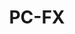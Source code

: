 ---
title: PC-FX
slug: pc-fx
company: nec
logo: '<path d="M113.584635,1.13459227 L124.553047,1.13459227 L132.387039,14.8372532 L140.22206,1.13459227 L151.38824,1.13459227 L137.970644,24.6023176 L152.483176,49.9836052 L141.316996,49.9836052 L132.387039,34.367382 L123.458112,49.9836052 L112.291931,49.9836052 L126.804464,24.6023176 L113.584635,1.48005031 L113.584635,10.8162232 L98.431159,10.8162232 L98.431159,19.7317597 L112.886781,19.7317597 L112.886781,29.2215451 L98.431159,29.2215451 L98.431159,49.9836052 L89.153305,49.9836052 L89.153305,1.13459227 L94.158798,1.13459227 L98.431159,1.13459227 L113.584635,1.13459227 Z M10.9511588,36.2106438 L5.232618,36.2106438 L5.232618,49.9671245 L0.1941631,49.9671245 L0.1941631,11.7388841 L0.1612017,11.7409442 L0.1941631,11.5972532 L0.1941631,1.13459227 L12.5760515,1.14 C18.0806009,1.00274678 23.6608584,3.57141631 26.8648069,8.10051502 C29.016309,10.9532189 30.2222318,14.4751931 30.4241202,18.0345064 C30.6543348,25.295794 26.0428326,32.6513305 19.0823176,35.0497854 C16.4799142,36.0404292 13.7214592,36.2096137 10.9511588,36.2106438 Z M5.183176,5.6472103 L5.232618,31.5079828 C8.076309,31.5079828 10.8018026,31.5288412 13.584206,31.4904721 C17.3245494,31.4302146 20.9443777,29.5133047 23.1682403,26.5179399 C26.3557082,22.4814592 26.6508155,16.5007725 24.0656652,12.0811159 C22.0019742,8.34643777 17.9049785,5.99175966 13.6884979,5.712103 C10.8566524,5.58128755 8.0204292,5.64180258 5.183176,5.6472103 Z M85.184807,29.2215451 L78.187983,29.2215451 C78.422833,27.9708155 78.551073,26.6837768 78.551073,25.3648069 C78.551073,23.4118455 78.275794,21.5235193 77.772103,19.7317597 L85.184807,19.7317597 L85.184807,29.2215451 Z M76.3753648,34.6207725 L81.380858,34.6207725 C77.682232,44.0500429 68.5086695,50.7285837 57.7681545,50.7285837 C43.7603433,50.7285837 32.4043777,39.372618 32.4043777,25.3637768 C32.4043777,11.3559657 43.7603433,-2.13162821e-14 57.7681545,-2.13162821e-14 C67.8218884,-2.13162821e-14 76.500515,5.85244635 80.603948,14.3315021 L75.3780258,14.3315021 C71.7025751,8.47699571 65.1929614,4.58188841 57.7691845,4.58188841 C46.2916738,4.58188841 36.9872961,13.8870386 36.9872961,25.3637768 C36.9872961,36.8415451 46.2916738,46.1456652 57.7691845,46.1456652 C65.9204292,46.1456652 72.9708155,41.4517597 76.3753648,34.6207725 Z M5.315794,59.6497854 L5.315794,54.6028326 L3.1828326,59.6497854 L2.6925322,59.6497854 L0.5672961,54.6028326 L0.5672961,59.6497854 L0,59.6497854 L0,53.9806867 L0.8822318,53.9806867 L2.9459227,58.8061803 L5.0011159,53.9806867 L5.8841202,53.9806867 L5.8841202,59.6497854 L5.315794,59.6497854 Z M8.9245494,59.7496996 C7.7824893,59.7496996 6.9988841,59.0595708 6.9988841,57.5181116 L6.9988841,53.9806867 L7.5672103,53.9806867 L7.5672103,57.5181116 C7.5672103,58.6756223 8.0436052,59.2284979 8.9322747,59.2284979 C9.8067811,59.2284979 10.2906438,58.6766524 10.2906438,57.5181116 L10.2906438,53.9806867 L10.8576824,53.9806867 L10.8576824,57.5181116 C10.8576824,59.0595708 10.0756223,59.7496996 8.9245494,59.7496996 Z M11.9747639,59.6497854 L11.9747639,53.9806867 L12.5430901,53.9806867 L12.5430901,59.135279 L14.8900429,59.135279 L14.8900429,59.6497854 L11.9747639,59.6497854 Z M16.4611159,54.4951931 L16.4611159,59.6497854 L15.8938197,59.6497854 L15.8938197,54.4951931 L14.5969957,54.4951931 L14.5969957,53.9817167 L17.7579399,53.9817167 L17.7579399,54.4951931 L16.4611159,54.4951931 Z M18.3460944,59.6497854 L18.3460944,53.9806867 L18.9144206,53.9806867 L18.9144206,59.6497854 L18.3460944,59.6497854 Z M25.3496137,59.6497854 L25.3496137,54.6028326 L23.2166524,59.6497854 L22.7260944,59.6497854 L20.6008584,54.6028326 L20.6008584,59.6497854 L20.0335622,59.6497854 L20.0335622,53.9806867 L20.915794,53.9806867 L22.9784549,58.8061803 L25.0346781,53.9806867 L25.9166524,53.9806867 L25.9166524,59.6497854 L25.3496137,59.6497854 Z M27.0337339,59.6497854 L27.0337339,53.9806867 L30.132103,53.9806867 L30.132103,54.4941631 L27.60103,54.4941631 L27.60103,56.5272103 L30.0476395,56.5272103 L30.0476395,57.0406867 L27.60103,57.0406867 L27.60103,59.135279 L30.132103,59.135279 L30.132103,59.6497854 L27.0337339,59.6497854 Z M32.6237768,59.6497854 L31.0964807,59.6497854 L31.0964807,53.9806867 L32.4319313,53.9806867 C33.4599142,53.9806867 34.0578541,54.1035193 34.5955365,54.4261803 C35.4391416,54.924206 35.8836052,55.7680687 35.8836052,56.8344206 C35.8836052,58.4693562 34.8401717,59.6497854 32.6237768,59.6497854 Z M34.2806009,54.8629185 C33.8505579,54.6028326 33.3139056,54.4951931 32.4548498,54.4951931 L31.6648069,54.4951931 L31.6648069,59.136309 L32.4548498,59.136309 C33.4599142,59.136309 34.0426609,58.9905579 34.4956223,58.6305579 C35.016824,58.2082403 35.3085837,57.5564807 35.3085837,56.8125322 C35.3085837,55.9676395 34.9323605,55.2545923 34.2806009,54.8629185 Z M36.7547639,59.6497854 L36.7547639,53.9806867 L37.3230901,53.9806867 L37.3230901,59.6497854 L36.7547639,59.6497854 Z M42.8299571,59.6497854 L42.0082403,57.7395708 L39.3695279,57.7395708 L38.5411159,59.6497854 L37.943176,59.6497854 L40.3743348,53.9806867 L41.0119313,53.9806867 L43.451073,59.6497854 L42.8299571,59.6497854 Z M40.6969957,54.6257511 L39.5845494,57.2260944 L41.7865236,57.2260944 L40.6969957,54.6257511 Z M46.1466953,59.6497854 L46.1466953,53.9806867 L49.2463519,53.9806867 L49.2463519,54.4941631 L46.7139914,54.4941631 L46.7139914,56.5272103 L49.1618884,56.5272103 L49.1618884,57.0406867 L46.7139914,57.0406867 L46.7139914,59.135279 L49.2463519,59.135279 L49.2463519,59.6497854 L46.1466953,59.6497854 Z M54.1539914,59.6497854 L50.7780258,54.6641202 L50.7780258,59.6497854 L50.2096996,59.6497854 L50.2096996,53.9806867 L50.9775966,53.9806867 L54.1529614,58.6833476 L54.1529614,53.9806867 L54.7212876,53.9806867 L54.7212876,59.6497854 L54.1539914,59.6497854 Z M57.1725322,54.4951931 L57.1725322,59.6497854 L56.6052361,59.6497854 L56.6052361,54.4951931 L55.308412,54.4951931 L55.308412,53.9817167 L58.4693562,53.9817167 L58.4693562,54.4951931 L57.1725322,54.4951931 Z M59.0575107,59.6497854 L59.0575107,53.9806867 L62.1569099,53.9806867 L62.1569099,54.4941631 L59.6258369,54.4941631 L59.6258369,56.5272103 L62.0724464,56.5272103 L62.0724464,57.0406867 L59.6258369,57.0406867 L59.6258369,59.135279 L62.1569099,59.135279 L62.1569099,59.6497854 L59.0575107,59.6497854 Z M65.292618,57.5322747 L66.8804292,59.6497854 L66.1748498,59.6497854 L64.2646352,57.0803433 C65.8521888,57.0803433 66.3888412,56.8048069 66.3888412,55.7845494 C66.3888412,54.8407725 65.8063519,54.4951931 64.4863519,54.4951931 L63.6885837,54.4951931 L63.6885837,59.6497854 L63.1212876,59.6497854 L63.1212876,53.9806867 L64.524721,53.9806867 C66.3043777,53.9806867 66.9638641,54.6257511 66.9638641,55.8064378 C66.9648927,56.8115021 66.3811159,57.4181974 65.292618,57.5322747 Z M69.0648927,54.4951931 L69.0648927,59.6497854 L68.4965665,59.6497854 L68.4965665,54.4951931 L67.2007725,54.4951931 L67.2007725,53.9817167 L70.3606867,53.9817167 L70.3606867,54.4951931 L69.0648927,54.4951931 Z M74.9546781,59.6497854 L74.1339914,57.7395708 L71.4939914,57.7395708 L70.6655794,59.6497854 L70.0676395,59.6497854 L72.4990558,53.9806867 L73.1366524,53.9806867 L75.5755365,59.6497854 L74.9546781,59.6497854 Z M72.8217167,54.6257511 L71.7090129,57.2260944 L73.9099571,57.2260944 L72.8217167,54.6257511 Z M76.1933047,59.6497854 L76.1933047,53.9806867 L76.7616309,53.9806867 L76.7616309,59.6497854 L76.1933047,59.6497854 Z M81.823004,59.6497854 L78.448069,54.6641202 L78.448069,59.6497854 L77.879742,59.6497854 L77.879742,53.9806867 L78.646609,53.9806867 L81.823004,58.6833476 L81.823004,53.9806867 L82.39133,53.9806867 L82.39133,59.6497854 L81.823004,59.6497854 Z M88.824206,59.6497854 L88.824206,54.6028326 L86.691245,59.6497854 L86.200687,59.6497854 L84.075451,54.6028326 L84.075451,59.6497854 L83.508412,59.6497854 L83.508412,53.9806867 L84.390386,53.9806867 L86.454335,58.8061803 L88.50927,53.9806867 L89.391502,53.9806867 L89.391502,59.6497854 L88.824206,59.6497854 Z M90.508326,59.6497854 L90.508326,53.9806867 L93.606953,53.9806867 L93.606953,54.4941631 L91.075622,54.4941631 L91.075622,56.5272103 L93.522489,56.5272103 L93.522489,57.0406867 L91.075622,57.0406867 L91.075622,59.135279 L93.606953,59.135279 L93.606953,59.6497854 L90.508326,59.6497854 Z M98.514592,59.6497854 L95.138627,54.6641202 L95.138627,59.6497854 L94.57133,59.6497854 L94.57133,53.9806867 L95.338197,53.9806867 L98.514592,58.6833476 L98.514592,53.9806867 L99.081888,53.9806867 L99.081888,59.6497854 L98.514592,59.6497854 Z M101.534163,54.4951931 L101.534163,59.6497854 L100.965837,59.6497854 L100.965837,54.4951931 L99.670043,54.4951931 L99.670043,53.9817167 L102.829957,53.9817167 L102.829957,54.4951931 L101.534163,54.4951931 Z M107.15382,57.3566524 L106.064292,57.3566524 L106.064292,59.6497854 L105.495966,59.6497854 L105.495966,53.9806867 L107.061631,53.9806867 C108.618541,53.9806867 109.247383,54.5096137 109.247383,55.6987983 C109.248412,56.773133 108.695536,57.3566524 107.15382,57.3566524 Z M106.869785,54.4951931 L106.064292,54.4951931 L106.064292,56.8421459 L107.114421,56.8421459 C108.242318,56.8421459 108.672361,56.5207725 108.672361,55.6987983 C108.672361,54.5490129 107.951588,54.4951931 106.869785,54.4951931 Z M109.989013,59.6497854 L109.989013,53.9806867 L110.557339,53.9806867 L110.557339,59.135279 L112.905322,59.135279 L112.905322,59.6497854 L109.989013,59.6497854 Z M118.142318,59.6497854 L117.320343,57.7395708 L114.681631,57.7395708 L113.853219,59.6497854 L113.255279,59.6497854 L115.686695,53.9806867 L116.324292,53.9806867 L118.763176,59.6497854 L118.142318,59.6497854 Z M116.009356,54.6257511 L114.896652,57.2260944 L117.098884,57.2260944 L116.009356,54.6257511 Z M120.769957,57.7550215 L120.769957,59.6497854 L120.202661,59.6497854 L120.202661,57.7550215 L118.238884,53.9806867 L118.867468,53.9806867 L120.478197,57.1570815 L122.128326,53.9806867 L122.749442,53.9806867 L120.769957,57.7550215 Z M123.29897,59.6497854 L123.29897,53.9806867 L126.398627,53.9806867 L126.398627,54.4941631 L123.866266,54.4941631 L123.866266,56.5272103 L126.314163,56.5272103 L126.314163,57.0406867 L123.866266,57.0406867 L123.866266,59.135279 L126.398627,59.135279 L126.398627,59.6497854 L123.29897,59.6497854 Z M129.533305,57.5322747 L131.120858,59.6497854 L130.415536,59.6497854 L128.505322,57.0803433 C130.092876,57.0803433 130.630558,56.8048069 130.630558,55.7845494 C130.630558,54.8407725 130.047811,54.4951931 128.727811,54.4951931 L127.9303,54.4951931 L127.9303,59.6497854 L127.361974,59.6497854 L127.361974,53.9806867 L128.76515,53.9806867 C130.544807,53.9806867 131.205324,54.6257511 131.205324,55.8064378 C131.206609,56.8115021 130.622833,57.4181974 129.533305,57.5322747 Z M135.705064,57.3566524 L134.615536,57.3566524 L134.615536,59.6497854 L134.04824,59.6497854 L134.04824,53.9806867 L135.612876,53.9806867 C137.169785,53.9806867 137.799399,54.5096137 137.799399,55.6987983 C137.799399,56.773133 137.247554,57.3566524 135.705064,57.3566524 Z M135.421803,54.4951931 L134.615536,54.4951931 L134.615536,56.8421459 L135.666695,56.8421459 C136.794592,56.8421459 137.224635,56.5207725 137.224635,55.6987983 C137.224635,54.5490129 136.502575,54.4951931 135.421803,54.4951931 Z M141.272189,59.7496996 C139.576996,59.7496996 138.295365,58.4912446 138.295365,56.8344206 C138.295365,55.1392275 139.546352,53.8807725 141.23382,53.8807725 C142.407811,53.8807725 143.40515,54.48 143.841631,55.4541631 L143.204292,55.4541631 C142.721459,54.6939914 142.054506,54.4030043 141.255708,54.4030043 C139.906094,54.4030043 138.870386,55.4464378 138.870386,56.8115021 C138.870386,58.13897 139.952189,59.2274678 141.263433,59.2274678 C142.092876,59.2274678 142.636996,58.9135622 143.234936,58.1611159 L143.863777,58.1611159 C143.297511,59.2133047 142.423004,59.7496996 141.272189,59.7496996 Z M147.373648,54.4951931 L147.373648,56.543691 L149.598798,56.543691 L149.598798,57.0571674 L147.373648,57.0571674 L147.373648,59.6497854 L146.806352,59.6497854 L146.806352,53.9806867 L149.683262,53.9806867 L149.683262,54.4941631 L147.373648,54.4941631 L147.373648,54.4951931 Z M153.838197,59.6497854 L152.235193,57.2260944 L150.624464,59.6497854 L149.957511,59.6497854 L151.883176,56.7499571 L150.064893,53.9806867 L150.732103,53.9806867 L152.236481,56.2519313 L153.731845,53.9806867 L154.39133,53.9806867 L152.573305,56.7499571 L154.506438,59.6497854 L153.838197,59.6497854 Z M145.147468,57.3260086 C144.916996,57.3260086 144.733648,57.1429185 144.733648,56.9124464 C144.733648,56.6830043 144.916996,56.4986266 145.147468,56.4986266 C145.370215,56.4986266 145.56103,56.6830043 145.56103,56.9124464 C145.56103,57.1429185 145.370215,57.3260086 145.147468,57.3260086 Z" />'
disc: true
cartridge: false
color: gray-700
order: 29
---